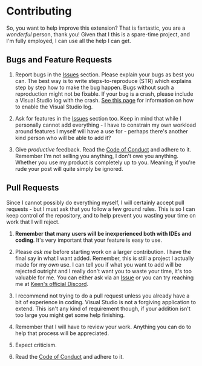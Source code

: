 # Contributing

So, you want to help improve this extension? That is fantastic, you are a _wonderful_ person, thank you! Given that I this is a
spare-time project, and I'm fully employed, I can use all the help I can get.

## Bugs and Feature Requests
1. Report bugs in the [Issues](https://github.com/malware-dev/MDK-SE/issues) section. Please explain your bugs as best you can. The best    way is to write steps-to-reproduce (STR) which explains step by step how to make the bug happen. Bugs without such a reproduction might not be fixable. If your bug is a crash, please include a Visual Studio log with the crash. [See this page](https://docs.microsoft.com/en-us/visualstudio/ide/reference/log-devenv-exe) for information on how to enable the Visual Studio log.  

2. Ask for features in the [Issues](https://github.com/malware-dev/MDK-SE/issues) section too. Keep in mind that while I personally cannot add everything - I have to constrain my own workload around features I myself will have a use for - perhaps there's another kind person who will be able to add it?  

3. Give _productive_ feedback. Read the [Code of Conduct](https://github.com/malware-dev/MDK-SE/blob/master/CODE_OF_CONDUCT.md) and adhere to it. Remember I'm not selling you anything, I don't owe you anything. Whether you use my product is completely up to you. Meaning; if you're rude your post will quite simply be ignored.

## Pull Requests
Since I cannot possibly do everything myself, I will certainly accept pull requests - but I must ask that you follow a few ground rules. This is so I can keep control of the repository, and to help prevent you wasting your time on work that I will reject.

1. **Remember that many users will be inexperienced both with IDEs and coding**. It's very important that your feature is easy to use.  

2. Please _ask me_ before starting work on a larger contribution. I have the final say in what I want added. Remember, this is still a project I actually made for my _own_ use. I can tell you if what you want to add will be rejected outright and I really don't want you to waste your time, it's too valuable for me. You can either ask via an [Issue](https://github.com/malware-dev/MDK-SE/issues) or you can try reaching me at [Keen's official Discord](https://discord.gg/0hIE7GirODUqhfIg).  

3. I recommend not trying to do a pull request unless you already have a bit of experience in coding. Visual Studio is not a forgiving application to extend. This isn't any kind of requirement though, if your addition isn't too large you might get some help finishing.  

4. Remember that I will have to review your work. Anything you can do to help that process will be appreciated.  

5. Expect criticism.  

6. Read the [Code of Conduct](https://github.com/malware-dev/MDK-SE/blob/master/CODE_OF_CONDUCT.md) and adhere to it.
